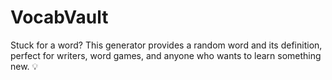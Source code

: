 # VocabVault
Stuck for a word? This generator provides a random word and its definition, perfect for writers, word games, and anyone who wants to learn something new. 💡
